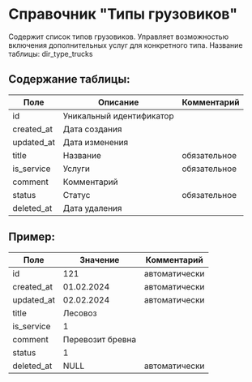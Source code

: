 # Справочник "Типы грузовиков"

Содержит список типов грузовиков. Управляет возможностью включения дополнительных услуг для конкретного типа.
Название таблицы: dir_type_trucks

## Содержание таблицы:
| Поле          | Описание                  | Комментарий   |
| -----------   | -----------               | -----------   |
| id            | Уникальный идентификатор  |               |
| created_at    | Дата создания             |               |
| updated_at    | Дата изменения            |               |
| title         | Название                  | обязательное  |
| is_service    | Услуги                    | обязательное  |
| comment       | Комментарий               |               |
| status        | Статус                    | обязательное  |
| deleted_at    | Дата удаления             |               |

## Пример:
| Поле          | Значение                  | Комментарий   |
| -----------   | -----------               | -----------   |
| id            | 121                       | автоматически |
| created_at    | 01.02.2024                | автоматически |
| updated_at    | 02.02.2024                | автоматически |
| title         | Лесовоз                   |               |
| is_service    | 1                         |               |
| comment       | Перевозит бревна          |               |
| status        | 1                         |               |
| deleted_at    | NULL                      | автоматически |
